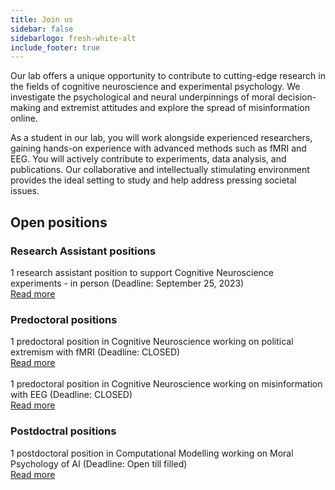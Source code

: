 ```yaml
---
title: Join us
sidebar: false
sidebarlogo: fresh-white-alt
include_footer: true
---
```


Our lab offers a unique opportunity to contribute to cutting-edge research in the fields of cognitive neuroscience and experimental psychology. We investigate the psychological and neural underpinnings of moral decision-making and extremist attitudes and explore the spread of misinformation online.

As a student in our lab, you will work alongside experienced researchers, gaining hands-on experience with advanced methods such as fMRI and EEG. You will actively contribute to experiments, data analysis, and publications. Our collaborative and intellectually stimulating environment provides the ideal setting to study and help address pressing societal issues.

## Open positions

### Research Assistant positions

1 research assistant position to support Cognitive Neuroscience experiments - in person (Deadline: September 25, 2023) 
<br>
[Read more](https://file.notion.so/f/f/4c4ef526-3c83-41c0-ba86-99713d22ae63/3989f0ca-5081-4b76-9006-5f306a357b4b/Tecnic-_PRETUS_2.pdf?id=26f72f9d-63e0-48b3-ab2a-972277086b35&table=block&spaceId=4c4ef526-3c83-41c0-ba86-99713d22ae63&expirationTimestamp=1694613600000&signature=HeYjeM3-MajyzU_S2ZHc41CAVeFptVs_pp3jVhk6GWU&downloadName=Te%CC%80cnic-+PRETUS_2.pdf)
<br>

### Predoctoral positions

1 predoctoral position in Cognitive Neuroscience working on political extremism with fMRI (Deadline: CLOSED)
<br>
[Read more](https://www.imim.cat/media/upload/arxius/ofertes%20de%20treball/2023/BT/Ref.%202311%20-%20PRETUS.pdf?_t=1686307206)
<br><br>
1 predoctoral position in Cognitive Neuroscience working on misinformation with EEG (Deadline: CLOSED)
<br>
[Read more](https://www.imim.cat/media/upload/arxius/ofertes%20de%20treball/2023/BT/Ref.%202310%20-%20PRETUS.pdf?_t=1686306918)
<br>

### Postdoctral positions

1 postdoctoral position in Computational Modelling working on Moral Psychology of AI (Deadline: Open till filled)
<br>
[Read more](https://www.imim.cat/ofertes/en_detall-oferta-temporals.html?id=2384)
<br>
